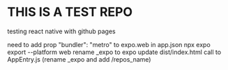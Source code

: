 # THIS IS A TEST REPO
testing react native with github pages


need to add prop "bundler": "metro" to expo.web in app.json
npx expo export --platform web
rename _expo to expo
update dist/index.html call to AppEntry.js (rename _expo and add /repos_name)
